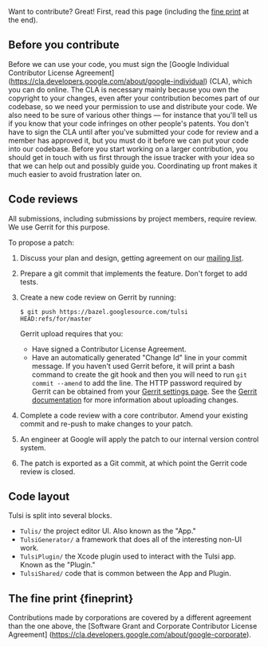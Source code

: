 Want to contribute? Great! First, read this page (including the
[fine print](fineprint) at the end).

## Before you contribute
Before we can use your code, you must sign the
[Google Individual Contributor License Agreement]
(https://cla.developers.google.com/about/google-individual)
(CLA), which you can do online. The CLA is necessary mainly because you own the
copyright to your changes, even after your contribution becomes part of our
codebase, so we need your permission to use and distribute your code. We also
need to be sure of various other things — for instance that you'll tell us if
you know that your code infringes on other people's patents. You don't have to
sign the CLA until after you've submitted your code for review and a member has
approved it, but you must do it before we can put your code into our codebase.
Before you start working on a larger contribution, you should get in touch with
us first through the issue tracker with your idea so that we can help out and
possibly guide you. Coordinating up front makes it much easier to avoid
frustration later on.

## Code reviews
All submissions, including submissions by project members, require review. We
use Gerrit for this purpose.

To propose a patch:

1. Discuss your plan and design, getting agreement on our
   [mailing list](https://groups.google.com/forum/#!forum/tulsi-dev).
1. Prepare a git commit that implements the feature. Don't forget to add tests.
1. Create a new code review on Gerrit by running:

       $ git push https://bazel.googlesource.com/tulsi HEAD:refs/for/master

   Gerrit upload requires that you:
   * Have signed a Contributor License Agreement.
   * Have an automatically generated "Change Id" line in your commit message.
     If you haven't used Gerrit before, it will print a bash command to create
     the git hook and then you will need to run `git commit --amend` to add the
     line.
   The HTTP password required by Gerrit can be obtained from your
   [Gerrit settings page](https://bazel-review.googlesource.com/#/settings/).
   See the
   [Gerrit documentation](https://gerrit-review.googlesource.com/Documentation/user-upload.html)
   for more information about uploading changes.
1. Complete a code review with a core contributor. Amend your existing commit
   and re-push to make changes to your patch.
1. An engineer at Google will apply the patch to our internal version control
   system.
1. The patch is exported as a Git commit, at which point the Gerrit code review
   is closed.

## Code layout

Tulsi is split into several blocks.
* `Tulis/` the project editor UI. Also known as the "App."
* `TulsiGenerator/` a framework that does all of the interesting non-UI work.
* `TulsiPlugin/` the Xcode plugin used to interact with the Tulsi app. Known as
  the "Plugin."
* `TulsiShared/` code that is common between the App and Plugin.

## The fine print {fineprint}
Contributions made by corporations are covered by a different agreement than
the one above, the
[Software Grant and Corporate Contributor License Agreement]
(https://cla.developers.google.com/about/google-corporate).
